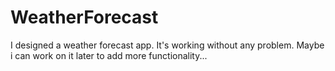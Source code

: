 # WeatherForecast
I designed a weather forecast app. It's working without any problem. Maybe i can work on it later to add more functionality...

